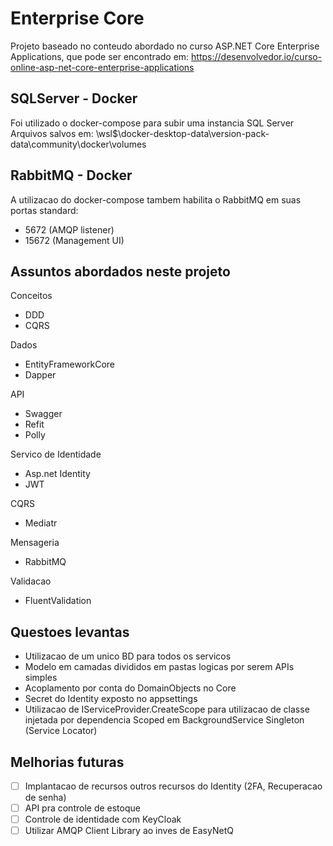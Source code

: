 # Enterprise Core

Projeto baseado no conteudo abordado no curso ASP.NET Core Enterprise Applications, que pode ser encontrado em: https://desenvolvedor.io/curso-online-asp-net-core-enterprise-applications

## SQLServer - Docker
Foi utilizado o docker-compose para subir uma instancia SQL Server
Arquivos salvos em: \\wsl$\docker-desktop-data\version-pack-data\community\docker\volumes

## RabbitMQ - Docker
A utilizacao do docker-compose tambem habilita o RabbitMQ em suas portas standard:
- 5672 (AMQP listener)
- 15672 (Management UI)

## Assuntos abordados neste projeto
Conceitos
- DDD
- CQRS

Dados
- EntityFrameworkCore
- Dapper

API
- Swagger
- Refit
- Polly

Servico de Identidade
- Asp.net Identity
- JWT

CQRS
- Mediatr

Mensageria
- RabbitMQ

Validacao
- FluentValidation



## Questoes levantas
- Utilizacao de um unico BD para todos os servicos
- Modelo em camadas divididos em pastas logicas por serem APIs simples
- Acoplamento por conta do DomainObjects no Core
- Secret do Identity exposto no appsettings
- Utilizacao de IServiceProvider.CreateScope para utilizacao de classe injetada por dependencia Scoped em BackgroundService Singleton (Service Locator)

## Melhorias futuras
- [ ] Implantacao de recursos outros recursos do Identity (2FA, Recuperacao de senha)
- [ ] API pra controle de estoque
- [ ] Controle de identidade com KeyCloak
- [ ] Utilizar AMQP Client Library ao inves de EasyNetQ
